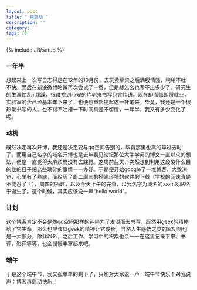 ```yaml
---
layout: post
title: " 再启动 "
description: ""
category: 
tags: []
---
```

{% include JB/setup %}
### 一年半
想起来上一次写日志得是在12年的10月份，去玩黄草梁之后满腹情骚，稍稍不吐不快。而后在新浪微博略微再次尝试了一番，但是却怎么也写不出多少了。研究生的生涯忙乱+烦躁，很难找到心安的片刻来书写只言片语。现在却面临即将就业，实验室的活已经基本卸下来了，也便想重新提起这一杆笔来。毕竟，我还是一个很热爱书写的人。也不得不吐槽一下时间真是不留情，一年半，我又有多少变化了呢。

### 动机
既然决定再次开博，我还是决定要与qq空间告别的，毕竟那里也真的算过去时了。而用自己名字的域名开博也是去年看见论坛那位大牛学弟的博文一直以来的想法，但是一直觉得太麻烦而没有去践行。这周前些天，突然想到利用这段没什么目的性的日子把这些琐碎的事情一一办好。于是便开始google了一堆博客，大致浏览，心里有了些底，而经历了周二周三的搭建环境的软件的下载（学校的网速真是不能忍了！），周四的搭建，以及今天上午的完善，以我名字为域名的.com网站终于诞生了。这个时候，其实应该说一声“hello world”。

### 计划
这个博客肯定不会是像qq空间那样的纯粹为了发泄而去书写，既然用geek的精神给了它生命，那么也应该以geek的精神让它成长。当然人生感悟之类的絮叨叨也是一大部分，除此以外，之后工作、学习中的积累也会一一在这里记录下来。书评，影评等等，也会慢慢丰富起来吧。

### 端午
于是这个端午节，我又孤单单的剩下了，只能对大家说一声：端午节快乐！对我说声：博客再启动快乐！
